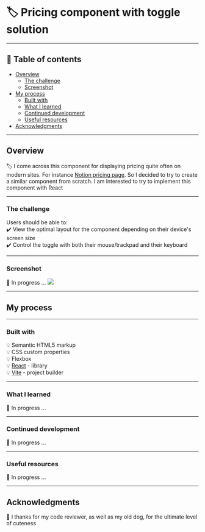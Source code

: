 # 🏷️ Pricing component with toggle solution

---
## 🔎 Table of contents 

- [Overview](#overview)
  - [The challenge](#the-challenge)
  - [Screenshot](#screenshot)
- [My process](#my-process)
  - [Built with](#built-with)
  - [What I learned](#what-i-learned)
  - [Continued development](#continued-development)
  - [Useful resources](#useful-resources)
- [Acknowledgments](#acknowledgments)

---

## Overview 

🏷️ I come across this component for displaying pricing quite often on modern sites. For instance [Notion pricing page](https://www.notion.com/pricing). So I decided to try to create a similar component from scratch. I am interested to try to implement this component with React

---

### The challenge

Users should be able to:  
✔️ View the optimal layout for the component depending on their device's screen size  
✔️ Control the toggle with both their mouse/trackpad and their keyboard  

---

### Screenshot

📍 In progress ...
![](./screenshot.jpg)

---

## My process 
------

### Built with

💡 Semantic HTML5 markup  
💡 CSS custom properties  
💡 Flexbox      
💡 [React](https://reactjs.org/) - library    
💡 [Vite](https://vite.dev/) - project builder    

---

### What I learned

📍 In progress ...

---

### Continued development

📍 In progress ...

---

### Useful resources

📍 In progress ... 

---

## Acknowledgments

💌 I thanks for my code reviewer, as well as my old dog, for the ultimate level of cuteness
